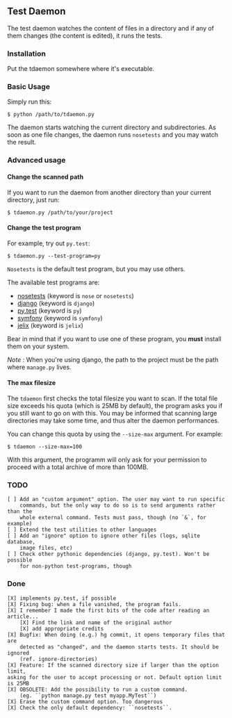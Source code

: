 ## Test Daemon

The test daemon watches the content of files in a directory and if any of them
changes (the content is edited), it runs the tests.

### Installation

Put the tdaemon somewhere where it's executable.

### Basic Usage

Simply run this:

    $ python /path/to/tdaemon.py

The daemon starts watching the current directory and subdirectories. As soon as
one file changes, the daemon runs ``nosetests`` and you may watch the result.

### Advanced usage

#### Change the scanned path

If you want to run the daemon from another directory than your current
directory, just run:

    $ tdaemon.py /path/to/your/project


#### Change the test program

For example, try out ``py.test``:

    $ tdaemon.py --test-program=py

``Nosetests`` is the default test program, but you may use others.

The available test programs are:

* [nosetests](http://somethingaboutorange.com/mrl/projects/nose/) (keyword is `nose` or `nosetests`)
* [django](http://docs.djangoproject.com/en/dev/topics/testing/) (keyword is `django`)
* [py.test](http://codespeak.net/py/dist/test.html) (keyword is `py`)
* [symfony](http://www.symfony-project.org/) (keyword is `symfony`)
* [jelix](http://jelix.org/) (keyword is `jelix`)

Bear in mind that if you want to use one of these program, you **must** install
them on your system.

*Note* : When you're using django, the path to the project must be the path where
`manage.py` lives.

#### The max filesize

The ``tdaemon`` first checks the total filesize you want to scan. If the total
file size exceeds his quota (which is 25MB by default), the program asks you if
you still want to go on with this. You may be informed that scanning large
directories may take some time, and thus alter the daemon performances.

You can change this quota by using the ``--size-max`` argument. For example:

    $ tdaemon --size-max=100

With this argument, the programm will only ask for your permission to proceed
with a total archive of more than 100MB.

### TODO

    [ ] Add an "custom argument" option. The user may want to run specific
        commands, but the only way to do so is to send arguments rather than the
        whole external command. Tests must pass, though (no `&`, for example)
    [ ] Extend the test utilities to other languages
    [ ] Add an "ignore" option to ignore other files (logs, sqlite database,
        image files, etc)
    [ ] Check other pythonic dependencies (django, py.test). Won't be possible
        for non-python test-programs, though

### Done

    [X] implements py.test, if possible
    [X] Fixing bug: when a file vanished, the program fails.
    [X] I remember I made the first bits of the code after reading an article...
        [X] Find the link and name of the original author
        [X] add appropriate credits
    [X] Bugfix: When doing (e.g.) hg commit, it opens temporary files that are
        detected as "changed", and the daemon starts tests. It should be ignored
        (ref. ignore-directories)
    [X] Feature: If the scanned directory size if larger than the option limit,
    asking for the user to accept processing or not. Default option limit is 25MB
    [X] OBSOLETE: Add the possibility to run a custom command.
        (eg. ``python manage.py test myapp.MyTest``)
    [X] Erase the custom command option. Too dangerous
    [X] Check the only default dependency: ``nosetests``.

